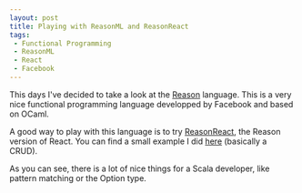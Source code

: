 ```yaml
---
layout: post
title: Playing with ReasonML and ReasonReact
tags:
 - Functional Programming
 - ReasonML
 - React
 - Facebook
---
```


This days I've decided to take a look at the [Reason](https://reasonml.github.io/) language. This is a very nice functional programming language developped by Facebook and based on OCaml.

A good way to play with this language is to try [ReasonReact](https://reasonml.github.io/reason-react/), the Reason version of React.
You can find a small example I did [here](https://repl.it/@Loic_D/reasonReactLearn-List) (basically a CRUD).

As you can see, there is a lot of nice things for a Scala developer, like pattern matching or the Option type.
